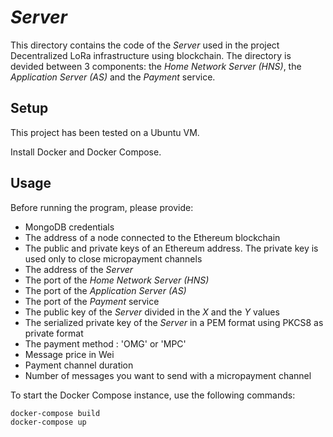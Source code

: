# _Server_

This directory contains the code of the _Server_ used in the project Decentralized LoRa infrastructure using blockchain. The directory is devided between 3 components: the _Home Network Server (HNS)_, the _Application Server (AS)_ and the _Payment_ service.


## Setup

This project has been tested on a Ubuntu VM.

Install Docker and Docker Compose.


## Usage

Before running the program, please provide:
* MongoDB credentials
* The address of a node connected to the Ethereum blockchain
* The public and private keys of an Ethereum address. The private key is used only to close micropayment channels
* The address of the _Server_
* The port of the _Home Network Server (HNS)_
* The port of the _Application Server (AS)_
* The port of the _Payment_ service
* The public key of the _Server_ divided in the _X_ and the _Y_ values
* The serialized private key of the _Server_  in a PEM format using PKCS8 as private format
* The payment method : 'OMG' or 'MPC'
* Message price in Wei
* Payment channel duration
* Number of messages you want to send with a micropayment channel

To start the Docker Compose instance, use the following commands:
```
docker-compose build
docker-compose up

```
